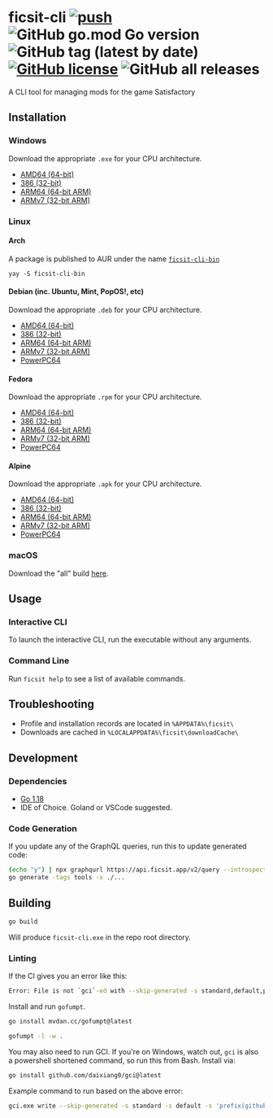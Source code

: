 # ficsit-cli [![push](https://github.com/Vilsol/ficsit-cli/actions/workflows/push.yaml/badge.svg)](https://github.com/Vilsol/ficsit-cli/actions/workflows/push.yaml) ![GitHub go.mod Go version](https://img.shields.io/github/go-mod/go-version/vilsol/ficsit-cli) ![GitHub tag (latest by date)](https://img.shields.io/github/v/tag/vilsol/ficsit-cli) [![GitHub license](https://img.shields.io/github/license/Vilsol/ficsit-cli)](https://github.com/Vilsol/ficsit-cli/blob/master/LICENSE) ![GitHub all releases](https://img.shields.io/github/downloads/vilsol/ficsit-cli/total)

A CLI tool for managing mods for the game Satisfactory

## Installation

### Windows

Download the appropriate `.exe` for your CPU architecture.

* [AMD64 (64-bit)](https://github.com/Vilsol/ficsit-cli/releases/latest/download/ficsit_windows_amd64.exe)
* [386 (32-bit)](https://github.com/Vilsol/ficsit-cli/releases/latest/download/ficsit_windows_386.exe)
* [ARM64 (64-bit ARM)](https://github.com/Vilsol/ficsit-cli/releases/latest/download/ficsit_windows_arm64.exe)
* [ARMv7 (32-bit ARM)](https://github.com/Vilsol/ficsit-cli/releases/latest/download/ficsit_windows_armv7.exe)

### Linux

#### Arch

A package is published to AUR under the name [`ficsit-cli-bin`](https://aur.archlinux.org/packages/ficsit-cli-bin)

```shell
yay -S ficsit-cli-bin
```

#### Debian (inc. Ubuntu, Mint, PopOS!, etc)

Download the appropriate `.deb` for your CPU architecture.

* [AMD64 (64-bit)](https://github.com/Vilsol/ficsit-cli/releases/latest/download/ficsit_linux_amd64.deb)
* [386 (32-bit)](https://github.com/Vilsol/ficsit-cli/releases/latest/download/ficsit_linux_386.deb)
* [ARM64 (64-bit ARM)](https://github.com/Vilsol/ficsit-cli/releases/latest/download/ficsit_linux_arm64.deb)
* [ARMv7 (32-bit ARM)](https://github.com/Vilsol/ficsit-cli/releases/latest/download/ficsit_linux_armv7.deb)
* [PowerPC64](https://github.com/Vilsol/ficsit-cli/releases/latest/download/ficsit_linux_ppc64le.deb)

#### Fedora

Download the appropriate `.rpm` for your CPU architecture.

* [AMD64 (64-bit)](https://github.com/Vilsol/ficsit-cli/releases/latest/download/ficsit_linux_amd64.rpm)
* [386 (32-bit)](https://github.com/Vilsol/ficsit-cli/releases/latest/download/ficsit_linux_386.rpm)
* [ARM64 (64-bit ARM)](https://github.com/Vilsol/ficsit-cli/releases/latest/download/ficsit_linux_arm64.rpm)
* [ARMv7 (32-bit ARM)](https://github.com/Vilsol/ficsit-cli/releases/latest/download/ficsit_linux_armv7.rpm)
* [PowerPC64](https://github.com/Vilsol/ficsit-cli/releases/latest/download/ficsit_linux_ppc64le.rpm)

#### Alpine

Download the appropriate `.apk` for your CPU architecture.

* [AMD64 (64-bit)](https://github.com/Vilsol/ficsit-cli/releases/latest/download/ficsit_linux_amd64.apk)
* [386 (32-bit)](https://github.com/Vilsol/ficsit-cli/releases/latest/download/ficsit_linux_386.apk)
* [ARM64 (64-bit ARM)](https://github.com/Vilsol/ficsit-cli/releases/latest/download/ficsit_linux_arm64.apk)
* [ARMv7 (32-bit ARM)](https://github.com/Vilsol/ficsit-cli/releases/latest/download/ficsit_linux_armv7.apk)
* [PowerPC64](https://github.com/Vilsol/ficsit-cli/releases/latest/download/ficsit_linux_ppc64le.apk)

### macOS

Download the "all" build [here](https://github.com/Vilsol/ficsit-cli/releases/latest/download/ficsit_darwin_all).

## Usage

### Interactive CLI

To launch the interactive CLI, run the executable without any arguments.

### Command Line

Run `ficsit help` to see a list of available commands.

## Troubleshooting

* Profile and installation records are located in `%APPDATA%\ficsit\`
* Downloads are cached in `%LOCALAPPDATA%\ficsit\downloadCache\`

## Development

### Dependencies

* [Go 1.18](https://go.dev/doc/install)
* IDE of Choice. Goland or VSCode suggested.

### Code Generation

If you update any of the GraphQL queries, run this to update generated code:

```bash
(echo "y") | npx graphqurl https://api.ficsit.app/v2/query --introspect -H 'content-type: application/json' > schema.graphql
go generate -tags tools -x ./...
```

## Building

```bash
go build
```

Will produce `ficsit-cli.exe` in the repo root directory.

### Linting

If the CI gives you an error like this:

```bash
Error: File is not `gci`-ed with --skip-generated -s standard,default,prefix(github.com/satisfactorymodding/ficsit-cli),blank,dot (gci)
```

Install and run `gofumpt`.

```bash
go install mvdan.cc/gofumpt@latest
```

```bash
gofumpt -l -w .
```

You may also need to run GCI. If you're on Windows, watch out, `gci` is also a powershell shortened command, so run this from Bash. Install via:

```bash
go install github.com/daixiang0/gci@latest
```

Example command to run based on the above error:

```bash
gci.exe write --skip-generated -s standard -s default -s 'prefix(github.com/satisfactorymodding/ficsit-cli)' -s blank -s dot .
```

